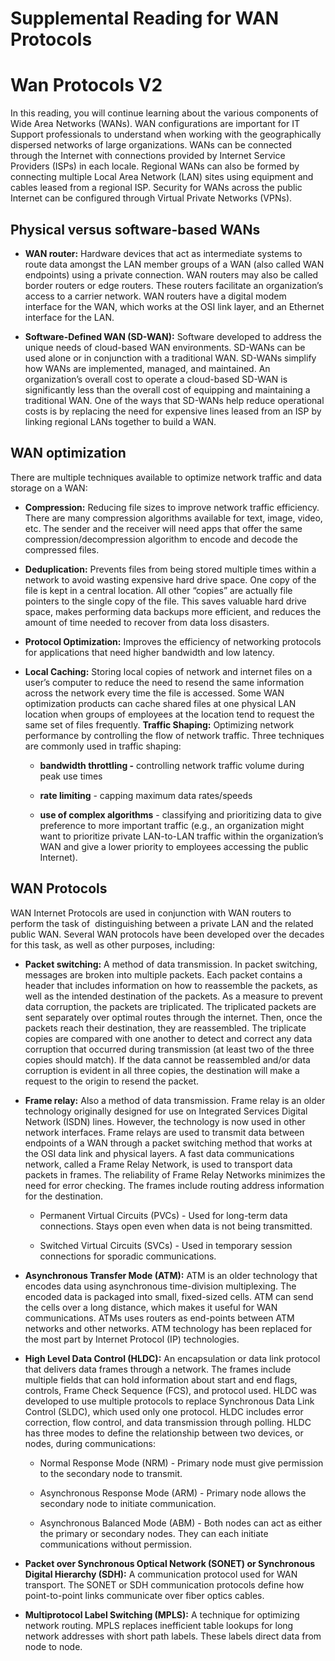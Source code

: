 # Supplemental Reading for WAN Protocols

# Wan Protocols V2 

In this reading, you will continue learning about the various components of Wide Area Networks (WANs). WAN configurations are important for IT Support professionals to understand when working with the geographically dispersed networks of large organizations. WANs can be connected through the Internet with connections provided by Internet Service Providers (ISPs) in each locale. Regional WANs can also be formed by connecting multiple Local Area Network (LAN) sites using equipment and cables leased from a regional ISP. Security for WANs across the public Internet can be configured through Virtual Private Networks (VPNs). 

## Physical versus software-based WANs 

- **WAN router:** Hardware devices that act as intermediate systems to route data amongst the LAN member groups of a WAN (also called WAN endpoints) using a private connection. WAN routers may also be called border routers or edge routers. These routers facilitate an organization’s access to a carrier network. WAN routers have a digital modem interface for the WAN, which works at the OSI link layer, and an Ethernet interface for the LAN.
    
- **Software-Defined WAN (SD-WAN):** Software developed to address the unique needs of cloud-based WAN environments. SD-WANs can be used alone or in conjunction with a traditional WAN. SD-WANs simplify how WANs are implemented, managed, and maintained. An organization’s overall cost to operate a cloud-based SD-WAN is significantly less than the overall cost of equipping and maintaining a traditional WAN. One of the ways that SD-WANs help reduce operational costs is by replacing the need for expensive lines leased from an ISP by linking regional LANs together to build a WAN.
    

## WAN optimization

There are multiple techniques available to optimize network traffic and data storage on a WAN: 

- **Compression:** Reducing file sizes to improve network traffic efficiency. There are many compression algorithms available for text, image, video, etc. The sender and the receiver will need apps that offer the same compression/decompression algorithm to encode and decode the compressed files.
    
- **Deduplication:** Prevents files from being stored multiple times within a network to avoid wasting expensive hard drive space. One copy of the file is kept in a central location. All other “copies” are actually file pointers to the single copy of the file. This saves valuable hard drive space, makes performing data backups more efficient, and reduces the amount of time needed to recover from data loss disasters. 
    
- **Protocol Optimization:** Improves the efficiency of networking protocols for applications that need higher bandwidth and low latency. 
    
- **Local Caching:** Storing local copies of network and internet files on a user’s computer to reduce the need to resend the same information across the network every time the file is accessed. Some WAN optimization products can cache shared files at one physical LAN location when groups of employees at the location tend to request the same set of files frequently. **Traffic Shaping:** Optimizing network performance by controlling the flow of network traffic. Three techniques are commonly used in traffic shaping: 
    
    - **bandwidth throttling -** controlling network traffic volume during peak use times
        
    - **rate limiting** - capping maximum data rates/speeds
        
    - **use of complex algorithms** - classifying and prioritizing data to give preference to more important traffic (e.g., an organization might want to prioritize private LAN-to-LAN traffic within the organization’s WAN and give a lower priority to employees accessing the public Internet).
        

## WAN Protocols

WAN Internet Protocols are used in conjunction with WAN routers to perform the task of  distinguishing between a private LAN and the related public WAN. Several WAN protocols have been developed over the decades for this task, as well as other purposes, including: 

- **Packet switching:** A method of data transmission. In packet switching, messages are broken into multiple packets. Each packet contains a header that includes information on how to reassemble the packets, as well as the intended destination of the packets. As a measure to prevent data corruption, the packets are triplicated. The triplicated packets are sent separately over optimal routes through the internet. Then, once the packets reach their destination, they are reassembled. The triplicate copies are compared with one another to detect and correct any data corruption that occurred during transmission (at least two of the three copies should match). If the data cannot be reassembled and/or data corruption is evident in all three copies, the destination will make a request to the origin to resend the packet.
    
- **Frame relay:** Also a method of data transmission. Frame relay is an older technology originally designed for use on Integrated Services Digital Network (ISDN) lines. However, the technology is now used in other network interfaces. Frame relays are used to transmit data between endpoints of a WAN through a packet switching method that works at the OSI data link and physical layers. A fast data communications network, called a Frame Relay Network, is used to transport data packets in frames. The reliability of Frame Relay Networks minimizes the need for error checking. The frames include routing address information for the destination.
    
    - Permanent Virtual Circuits (PVCs) - Used for long-term data connections. Stays open even when data is not being transmitted.
        
    - Switched Virtual Circuits (SVCs) - Used in temporary session connections for sporadic communications.
        
- **Asynchronous Transfer Mode (ATM):** ATM is an older technology that encodes data using asynchronous time-division multiplexing. The encoded data is packaged into small, fixed-sized cells. ATM can send the cells over a long distance, which makes it useful for WAN communications. ATMs uses routers as end-points between ATM networks and other networks. ATM technology has been replaced for the most part by Internet Protocol (IP) technologies. 
    
- **High Level Data Control (HLDC):** An encapsulation or data link protocol that delivers data frames through a network. The frames include multiple fields that can hold information about start and end flags, controls, Frame Check Sequence (FCS), and protocol used. HLDC was developed to use multiple protocols to replace Synchronous Data Link Control (SLDC), which used only one protocol. HLDC includes error correction, flow control, and data transmission through polling. HLDC has three modes to define the relationship between two devices, or nodes, during communications:
    
    - Normal Response Mode (NRM) - Primary node must give permission to the secondary node to transmit.  
        
    - Asynchronous Response Mode (ARM) - Primary node allows the secondary node to initiate communication.
        
    - Asynchronous Balanced Mode (ABM) - Both nodes can act as either the primary or secondary nodes. They can each initiate communications without permission.
        
- **Packet over Synchronous Optical Network (SONET) or Synchronous Digital Hierarchy (SDH):** A communication protocol used for WAN transport. The SONET or SDH communication protocols define how point-to-point links communicate over fiber optics cables.
    
- **Multiprotocol Label Switching (MPLS):** A technique for optimizing network routing. MPLS replaces inefficient table lookups for long network addresses with short path labels. These labels direct data from node to node. 
    